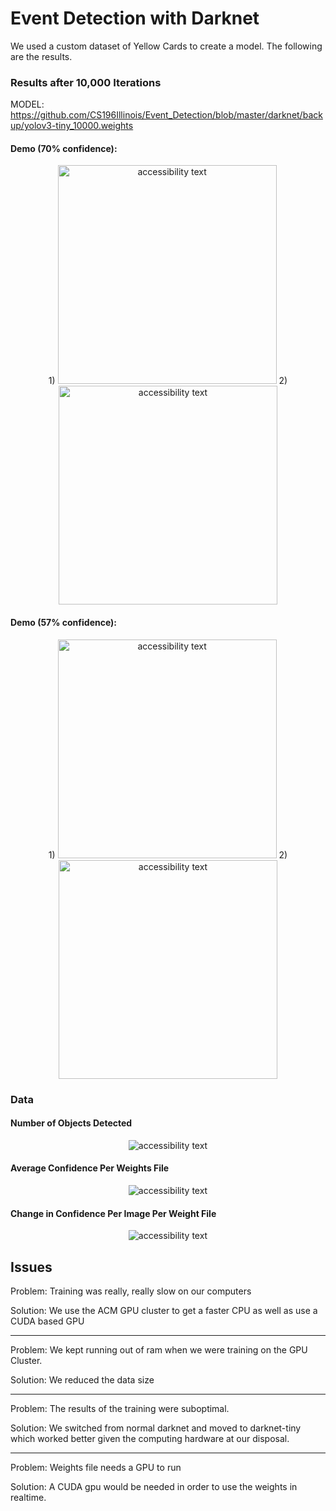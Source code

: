 
# Event Detection with Darknet

We used a custom dataset of Yellow Cards to create a model. The following are the results.


### Results after 10,000 Iterations 

MODEL: https://github.com/CS196Illinois/Event_Detection/blob/master/darknet/backup/yolov3-tiny_10000.weights


#### Demo (70% confidence): 
 <p align="center">
    1)
    <img src="https://github.com/CS196Illinois/Event_Detection/blob/master/darknet/testIMG4.jpg" width="350" alt="accessibility text">
    2)
  <img src="https://github.com/CS196Illinois/Event_Detection/blob/master/darknet/IMG4Prediction.jpg" width="350" alt="accessibility text">
</p>


#### Demo (57% confidence): 
 <p align="center">
    1)
    <img src="https://github.com/CS196Illinois/Event_Detection/blob/master/darknet/IMG155.jpg" width="350" alt="accessibility text">
    2)
  <img src="https://github.com/CS196Illinois/Event_Detection/blob/master/darknet/predictions.jpg" width="350" alt="accessibility text">
</p>




### Data 


#### Number of Objects Detected
 <p align="center">
    <img src="https://github.com/CS196Illinois/Event_Detection/blob/master/darknet/NumberOfObjects.png" alt="accessibility text">
</p>

#### Average Confidence Per Weights File
 <p align="center">
    <img src="https://github.com/CS196Illinois/Event_Detection/blob/master/darknet/Average%20Confidence.png" alt="accessibility text">
</p>

#### Change in Confidence Per Image Per Weight File
 <p align="center">
    <img src="https://github.com/CS196Illinois/Event_Detection/blob/master/darknet/Change%20In%20Confidence.png" alt="accessibility text">
</p>





## Issues
<p>
Problem: Training was really, really slow on our computers
 
Solution: We use the ACM GPU cluster to get a faster CPU as well as use a CUDA based GPU
___
Problem: We kept running out of ram when we were training on the GPU Cluster. 

Solution: We reduced the data size
___
Problem: The results of the training were suboptimal. 

Solution: We switched from normal darknet and moved to darknet-tiny which worked better given the computing hardware at our disposal. 
___

Problem: Weights file needs a GPU to run

Solution: A CUDA gpu would be needed in order to use the weights in realtime. 
</p>







  
